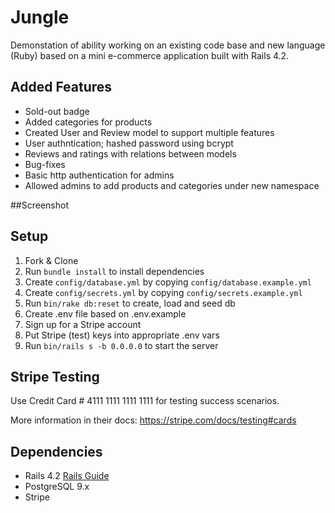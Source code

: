 # Jungle

Demonstation of ability working on an existing code base and new language (Ruby) based on a mini e-commerce application built with Rails 4.2.

## Added Features
 * Sold-out badge
 * Added categories for products
 * Created User and Review model to support multiple features
 * User authntication; hashed password using bcrypt
 * Reviews and ratings with relations between models
 * Bug-fixes
 * Basic http authentication for admins
 * Allowed admins to add products and categories under new namespace

##Screenshot



## Setup

1. Fork & Clone
2. Run `bundle install` to install dependencies
3. Create `config/database.yml` by copying `config/database.example.yml`
4. Create `config/secrets.yml` by copying `config/secrets.example.yml`
5. Run `bin/rake db:reset` to create, load and seed db
6. Create .env file based on .env.example
7. Sign up for a Stripe account
8. Put Stripe (test) keys into appropriate .env vars
9. Run `bin/rails s -b 0.0.0.0` to start the server

## Stripe Testing

Use Credit Card # 4111 1111 1111 1111 for testing success scenarios.

More information in their docs: <https://stripe.com/docs/testing#cards>

## Dependencies

* Rails 4.2 [Rails Guide](http://guides.rubyonrails.org/v4.2/)
* PostgreSQL 9.x
* Stripe
